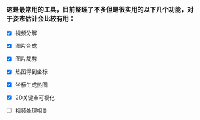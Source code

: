### 这是最常用的工具，目前整理了不多但是很实用的以下几个功能，对于姿态估计会比较有用：

- [x] 视频分解

- [x] 图片合成

- [x] 图片裁剪

- [x] 热图得到坐标

- [x] 坐标生成热图

- [x] 2D关键点可视化

- [ ] 视频处理相关

  

